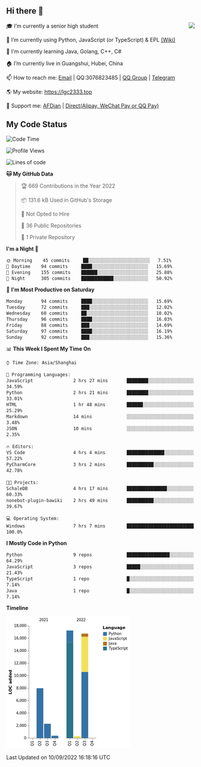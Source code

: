 ## Hi there 👋

<div width="50%">
<img align="right" src="https://github-readme-stats.vercel.app/api?username=lgc2333&show_icons=true" />
</div>

🎓 I’m currently a senior high student

📝 I’m currently using Python, JavaScript (or TypeScript) & EPL [(Wiki)](https://en.wikipedia.org/wiki/Easy_Programming_Language)

📒 I'm currently learning Java, Golang, C++, C#

🏠 I’m currently live in Guangshui, Hubei, China

📫 How to reach me: [Email](mailto:lgc2333@126.com) | QQ:3076823485 | [QQ Group](https://jq.qq.com/?_wv=1027&k=ktwOHdU2) | [Telegram](https://t.me/@lgc2333)

🌎 My website: <https://lgc2333.top>

🤝 Support me: [AFDian](https://afdian.net/@lgc2333) | [Direct(Alipay, WeChat Pay or QQ Pay)](https://s2.loli.net/2022/02/03/MLqe53BjWOAhpcF.png)

## My Code Status

<!--START_SECTION:waka-->
![Code Time](http://img.shields.io/badge/Code%20Time-747%20hrs%2018%20mins-blue)

![Profile Views](http://img.shields.io/badge/Profile%20Views-6-blue)

![Lines of code](https://img.shields.io/badge/From%20Hello%20World%20I%27ve%20Written-45%20Thousand%20lines%20of%20code-blue)

**🐱 My GitHub Data** 

> 🏆 669 Contributions in the Year 2022
 > 
> 📦 131.6 kB Used in GitHub's Storage 
 > 
> 🚫 Not Opted to Hire
 > 
> 📜 36 Public Repositories 
 > 
> 🔑 1 Private Repository 
 > 
**I'm a Night 🦉** 

```text
🌞 Morning    45 commits     ██░░░░░░░░░░░░░░░░░░░░░░░   7.51% 
🌆 Daytime    94 commits     ████░░░░░░░░░░░░░░░░░░░░░   15.69% 
🌃 Evening    155 commits    ██████░░░░░░░░░░░░░░░░░░░   25.88% 
🌙 Night      305 commits    ████████████░░░░░░░░░░░░░   50.92%

```
📅 **I'm Most Productive on Saturday** 

```text
Monday       94 commits     ████░░░░░░░░░░░░░░░░░░░░░   15.69% 
Tuesday      72 commits     ███░░░░░░░░░░░░░░░░░░░░░░   12.02% 
Wednesday    60 commits     ██░░░░░░░░░░░░░░░░░░░░░░░   10.02% 
Thursday     96 commits     ████░░░░░░░░░░░░░░░░░░░░░   16.03% 
Friday       88 commits     ███░░░░░░░░░░░░░░░░░░░░░░   14.69% 
Saturday     97 commits     ████░░░░░░░░░░░░░░░░░░░░░   16.19% 
Sunday       92 commits     ███░░░░░░░░░░░░░░░░░░░░░░   15.36%

```


📊 **This Week I Spent My Time On** 

```text
⌚︎ Time Zone: Asia/Shanghai

💬 Programming Languages: 
JavaScript               2 hrs 27 mins       ████████░░░░░░░░░░░░░░░░░   34.59% 
Python                   2 hrs 21 mins       ████████░░░░░░░░░░░░░░░░░   33.01% 
HTML                     1 hr 48 mins        ██████░░░░░░░░░░░░░░░░░░░   25.29% 
Markdown                 14 mins             ░░░░░░░░░░░░░░░░░░░░░░░░░   3.48% 
JSON                     10 mins             ░░░░░░░░░░░░░░░░░░░░░░░░░   2.35%

🔥 Editors: 
VS Code                  4 hrs 4 mins        ██████████████░░░░░░░░░░░   57.22% 
PyCharmCore              3 hrs 2 mins        ██████████░░░░░░░░░░░░░░░   42.78%

🐱‍💻 Projects: 
SchaleDB                 4 hrs 17 mins       ███████████████░░░░░░░░░░   60.33% 
nonebot-plugin-bawiki    2 hrs 49 mins       ██████████░░░░░░░░░░░░░░░   39.67%

💻 Operating System: 
Windows                  7 hrs 7 mins        █████████████████████████   100.0%

```

**I Mostly Code in Python** 

```text
Python                   9 repos             ████████████████░░░░░░░░░   64.29% 
JavaScript               3 repos             █████░░░░░░░░░░░░░░░░░░░░   21.43% 
TypeScript               1 repo              █░░░░░░░░░░░░░░░░░░░░░░░░   7.14% 
Java                     1 repo              █░░░░░░░░░░░░░░░░░░░░░░░░   7.14%

```


**Timeline**

![Chart not found](https://raw.githubusercontent.com/lgc2333/lgc2333/main/charts/bar_graph.png) 


 Last Updated on 10/09/2022 16:18:16 UTC
<!--END_SECTION:waka-->
